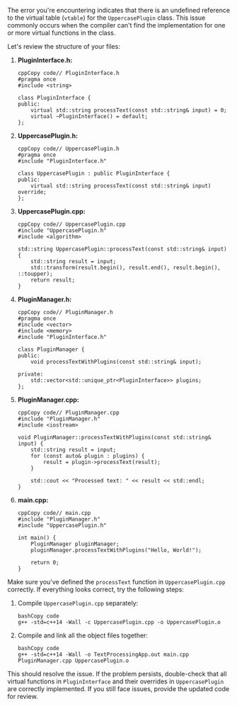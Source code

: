 The error you're encountering indicates that there is an undefined reference to the virtual table (`vtable`) for the `UppercasePlugin` class. This issue commonly occurs when the compiler can't find the implementation for one or more virtual functions in the class.

Let's review the structure of your files:

1. **PluginInterface.h:**

   ```
   cppCopy code// PluginInterface.h
   #pragma once
   #include <string>
   
   class PluginInterface {
   public:
       virtual std::string processText(const std::string& input) = 0;
       virtual ~PluginInterface() = default;
   };
   ```

2. **UppercasePlugin.h:**

   ```
   cppCopy code// UppercasePlugin.h
   #pragma once
   #include "PluginInterface.h"
   
   class UppercasePlugin : public PluginInterface {
   public:
       virtual std::string processText(const std::string& input) override;
   };
   ```

3. **UppercasePlugin.cpp:**

   ```
   cppCopy code// UppercasePlugin.cpp
   #include "UppercasePlugin.h"
   #include <algorithm>
   
   std::string UppercasePlugin::processText(const std::string& input) {
       std::string result = input;
       std::transform(result.begin(), result.end(), result.begin(), ::toupper);
       return result;
   }
   ```

4. **PluginManager.h:**

   ```
   cppCopy code// PluginManager.h
   #pragma once
   #include <vector>
   #include <memory>
   #include "PluginInterface.h"
   
   class PluginManager {
   public:
       void processTextWithPlugins(const std::string& input);
   
   private:
       std::vector<std::unique_ptr<PluginInterface>> plugins;
   };
   ```

5. **PluginManager.cpp:**

   ```
   cppCopy code// PluginManager.cpp
   #include "PluginManager.h"
   #include <iostream>
   
   void PluginManager::processTextWithPlugins(const std::string& input) {
       std::string result = input;
       for (const auto& plugin : plugins) {
           result = plugin->processText(result);
       }
   
       std::cout << "Processed text: " << result << std::endl;
   }
   ```

6. **main.cpp:**

   ```
   cppCopy code// main.cpp
   #include "PluginManager.h"
   #include "UppercasePlugin.h"
   
   int main() {
       PluginManager pluginManager;
       pluginManager.processTextWithPlugins("Hello, World!");
   
       return 0;
   }
   ```

Make sure you've defined the `processText` function in `UppercasePlugin.cpp` correctly. If everything looks correct, try the following steps:

1. Compile `UppercasePlugin.cpp` separately:

   ```
   bashCopy code
   g++ -std=c++14 -Wall -c UppercasePlugin.cpp -o UppercasePlugin.o
   ```

2. Compile and link all the object files together:

   ```
   bashCopy code
   g++ -std=c++14 -Wall -o TextProcessingApp.out main.cpp PluginManager.cpp UppercasePlugin.o
   ```

This should resolve the issue. If the problem persists, double-check that all virtual functions in `PluginInterface` and their overrides in `UppercasePlugin` are correctly implemented. If you still face issues, provide the updated code for review.